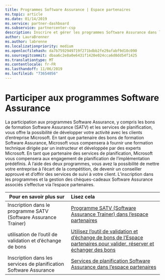 ```yaml
---
title: Programmes Software Assurance | Espace partenaires
ms.topic: article
ms.date: 01/14/2019
ms.service: partner-dashboard
ms.subservice: partnercenter-csp
description: Inscrire et gérer les programmes Software Assurance dans l’espace partenaires
author: LauraBrenner
ms.author: labrenne
ms.localizationpriority: medium
ms.openlocfilehash: da7b7592949719f271bdbb2fe29afabf9d10c090
ms.sourcegitcommit: dbaa6c2e8a0e6431f1420e024cca6d0dd54f1425
ms.translationtype: MT
ms.contentlocale: fr-FR
ms.lasthandoff: 11/06/2019
ms.locfileid: "73654056"
---
```

# <a name="participate-in-software-assurance-programs"></a>Participer aux programmes Software Assurance

La participation aux programmes Software Assurance, y compris les bons de formation Software Assurance (SATV) et les services de planification, vous offre la possibilité de développer votre activité avec les clients d’entreprise Microsoft. En tant que partenaire des bons de formation Software Assurance, Microsoft vous compensera à fournir une formation technique dirigée par un instructeur et développée par des experts Microsoft. En tant que partenaire des services de planification, Microsoft vous compensera aux engagement de planification de l’implémentation prédéfinis. À l’aide des deux programmes, vous avez la possibilité de mettre votre entreprise à l’écart de la compétition, de devenir un conseiller approuvé et d’offrir des services de suivi à votre client. L’inscription dans les programmes et la gestion des chèques-cadeaux Software Assurance associés s’effectue via l’espace partenaires.

|**Pour en savoir plus sur**   |**Lisez cela**   |
|--------------------------|:------------------|
|Inscription dans le programme SATV (Software Assurance Trainer)|[Programme SATV (Software Assurance Trainer) dans l’espace partenaires](software-assurance-satv.md)|
|utilisation de l’outil de validation et d’échange de bons|[Utilisez l’outil de validation et d’échange de bons de l’Espace partenaires pour valider, réserver et échanger des bons](voucher-validation-tool.md)|
|Inscription dans les services de planification Software Assurance|[Services de planification Software Assurance dans l’espace partenaires](software-assurance-dps.md) 


